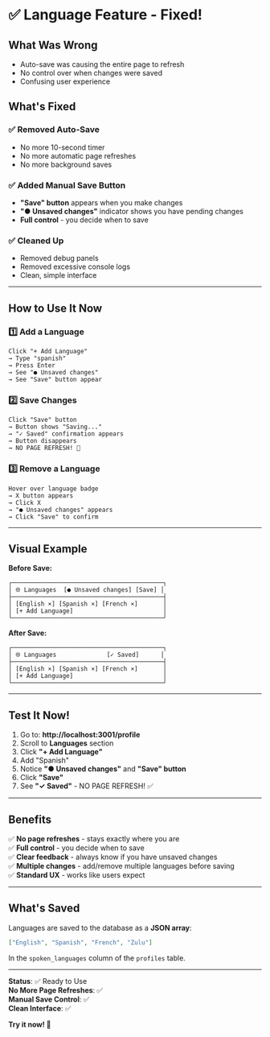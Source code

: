 # ✅ Language Feature - Fixed!

## What Was Wrong
- Auto-save was causing the entire page to refresh
- No control over when changes were saved
- Confusing user experience

## What's Fixed

### ✅ Removed Auto-Save
- No more 10-second timer
- No more automatic page refreshes
- No more background saves

### ✅ Added Manual Save Button
- **"Save" button** appears when you make changes
- **"● Unsaved changes"** indicator shows you have pending changes
- **Full control** - you decide when to save

### ✅ Cleaned Up
- Removed debug panels
- Removed excessive console logs
- Clean, simple interface

---

## How to Use It Now

### 1️⃣ Add a Language
```
Click "+ Add Language" 
→ Type "spanish" 
→ Press Enter
→ See "● Unsaved changes"
→ See "Save" button appear
```

### 2️⃣ Save Changes
```
Click "Save" button
→ Button shows "Saving..."
→ "✓ Saved" confirmation appears
→ Button disappears
→ NO PAGE REFRESH! 🎉
```

### 3️⃣ Remove a Language
```
Hover over language badge
→ X button appears
→ Click X
→ "● Unsaved changes" appears
→ Click "Save" to confirm
```

---

## Visual Example

**Before Save:**
```
┌──────────────────────────────────────────┐
│ 🌐 Languages  [● Unsaved changes] [Save] │
├──────────────────────────────────────────┤
│ [English ×] [Spanish ×] [French ×]       │
│ [+ Add Language]                         │
└──────────────────────────────────────────┘
```

**After Save:**
```
┌──────────────────────────────────────────┐
│ 🌐 Languages              [✓ Saved]      │
├──────────────────────────────────────────┤
│ [English ×] [Spanish ×] [French ×]       │
│ [+ Add Language]                         │
└──────────────────────────────────────────┘
```

---

## Test It Now!

1. Go to: **http://localhost:3001/profile**
2. Scroll to **Languages** section
3. Click **"+ Add Language"**
4. Add "Spanish"
5. Notice **"● Unsaved changes"** and **"Save" button**
6. Click **"Save"**
7. See **"✓ Saved"** - NO PAGE REFRESH! ✅

---

## Benefits

✅ **No page refreshes** - stays exactly where you are  
✅ **Full control** - you decide when to save  
✅ **Clear feedback** - always know if you have unsaved changes  
✅ **Multiple changes** - add/remove multiple languages before saving  
✅ **Standard UX** - works like users expect  

---

## What's Saved

Languages are saved to the database as a **JSON array**:

```json
["English", "Spanish", "French", "Zulu"]
```

In the `spoken_languages` column of the `profiles` table.

---

**Status**: ✅ Ready to Use  
**No More Page Refreshes**: ✅  
**Manual Save Control**: ✅  
**Clean Interface**: ✅

**Try it now! 🚀**
